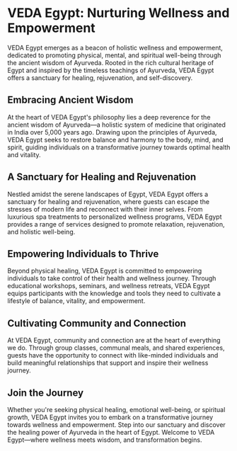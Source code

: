# VEDA Egypt: Nurturing Wellness and Empowerment

VEDA Egypt emerges as a beacon of holistic wellness and empowerment, dedicated to promoting physical, mental, and spiritual well-being through the ancient wisdom of Ayurveda. Rooted in the rich cultural heritage of Egypt and inspired by the timeless teachings of Ayurveda, VEDA Egypt offers a sanctuary for healing, rejuvenation, and self-discovery.

## Embracing Ancient Wisdom

At the heart of VEDA Egypt's philosophy lies a deep reverence for the ancient wisdom of Ayurveda—a holistic system of medicine that originated in India over 5,000 years ago. Drawing upon the principles of Ayurveda, VEDA Egypt seeks to restore balance and harmony to the body, mind, and spirit, guiding individuals on a transformative journey towards optimal health and vitality.

## A Sanctuary for Healing and Rejuvenation

Nestled amidst the serene landscapes of Egypt, VEDA Egypt offers a sanctuary for healing and rejuvenation, where guests can escape the stresses of modern life and reconnect with their inner selves. From luxurious spa treatments to personalized wellness programs, VEDA Egypt provides a range of services designed to promote relaxation, rejuvenation, and holistic well-being.

## Empowering Individuals to Thrive

Beyond physical healing, VEDA Egypt is committed to empowering individuals to take control of their health and wellness journey. Through educational workshops, seminars, and wellness retreats, VEDA Egypt equips participants with the knowledge and tools they need to cultivate a lifestyle of balance, vitality, and empowerment.

## Cultivating Community and Connection

At VEDA Egypt, community and connection are at the heart of everything we do. Through group classes, communal meals, and shared experiences, guests have the opportunity to connect with like-minded individuals and build meaningful relationships that support and inspire their wellness journey.

## Join the Journey

Whether you're seeking physical healing, emotional well-being, or spiritual growth, VEDA Egypt invites you to embark on a transformative journey towards wellness and empowerment. Step into our sanctuary and discover the healing power of Ayurveda in the heart of Egypt. Welcome to VEDA Egypt—where wellness meets wisdom, and transformation begins.